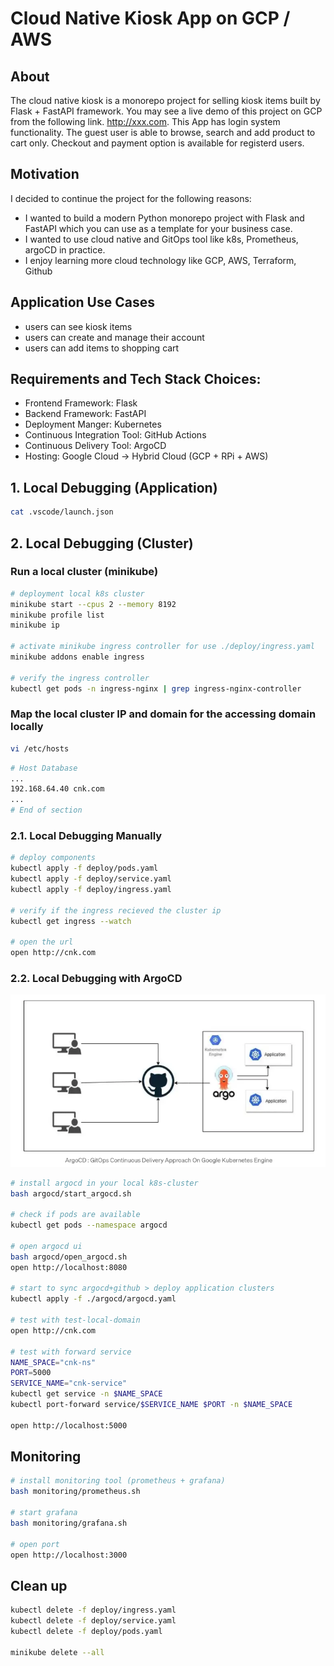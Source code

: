 # Cloud Native Kiosk App on GCP / AWS

## About
 The cloud native kiosk is a monorepo project for selling kiosk items built by Flask + FastAPI framework. You may see a live demo of this project on GCP from the following link. http://xxx.com. This App has login system functionality. The guest user is able to browse, search and add product to cart only. Checkout and payment option is available for registerd users. 

## Motivation
I decided to continue the project for the following reasons:
- I wanted to build a modern Python monorepo project with Flask and FastAPI which you can use as a template for your business case.
- I wanted to use cloud native and GitOps tool like k8s, Prometheus, argoCD in practice.
- I enjoy learning more cloud technology like GCP, AWS, Terraform, Github

## Application Use Cases
- users can see kiosk items
- users can create and manage their account
- users can add items to shopping cart

## Requirements and Tech Stack Choices:
- Frontend Framework: Flask
- Backend Framework: FastAPI
- Deployment Manger: Kubernetes
- Continuous Integration Tool: GitHub Actions
- Continuous Delivery Tool: ArgoCD
- Hosting: Google Cloud -> Hybrid Cloud (GCP + RPi + AWS)

## 1. Local Debugging (Application)
```bash
cat .vscode/launch.json
```

## 2. Local Debugging (Cluster)

### Run a local cluster (minikube)
```bash
# deployment local k8s cluster
minikube start --cpus 2 --memory 8192
minikube profile list
minikube ip

# activate minikube ingress controller for use ./deploy/ingress.yaml
minikube addons enable ingress

# verify the ingress controller
kubectl get pods -n ingress-nginx | grep ingress-nginx-controller
```

### Map the local cluster IP and domain for the accessing domain locally
```bash
vi /etc/hosts
```

```bash
# Host Database
...
192.168.64.40 cnk.com
...
# End of section
```

### 2.1. Local Debugging Manually
```bash
# deploy components
kubectl apply -f deploy/pods.yaml
kubectl apply -f deploy/service.yaml
kubectl apply -f deploy/ingress.yaml

# verify if the ingress recieved the cluster ip
kubectl get ingress --watch

# open the url
open http://cnk.com
```

### 2.2. Local Debugging with ArgoCD
![Screenshot](/img/argocd_concept.png)


```bash
# install argocd in your local k8s-cluster
bash argocd/start_argocd.sh

# check if pods are available
kubectl get pods --namespace argocd

# open argocd ui
bash argocd/open_argocd.sh
open http://localhost:8080

# start to sync argocd+github > deploy application clusters
kubectl apply -f ./argocd/argocd.yaml

# test with test-local-domain
open http://cnk.com

# test with forward service
NAME_SPACE="cnk-ns"
PORT=5000
SERVICE_NAME="cnk-service"
kubectl get service -n $NAME_SPACE
kubectl port-forward service/$SERVICE_NAME $PORT -n $NAME_SPACE

open http://localhost:5000
```

## Monitoring
```bash
# install monitoring tool (prometheus + grafana)
bash monitoring/prometheus.sh

# start grafana
bash monitoring/grafana.sh

# open port
open http://localhost:3000
```

## Clean up
```bash
kubectl delete -f deploy/ingress.yaml
kubectl delete -f deploy/service.yaml
kubectl delete -f deploy/pods.yaml

minikube delete --all
```
